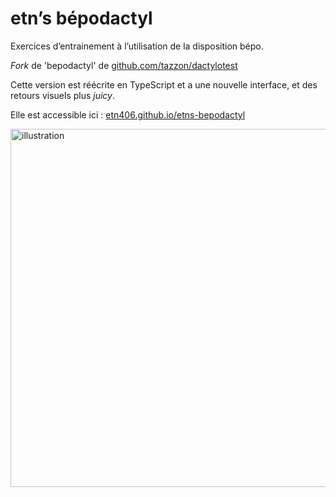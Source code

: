 # etn’s bépodactyl

Exercices d’entrainement à l’utilisation de la disposition bépo.

_Fork_ de 'bepodactyl' de [github.com/tazzon/dactylotest](https://github.com/tazzon/dactylotest)

Cette version est réécrite en TypeScript et a une nouvelle interface, et des
retours visuels plus _juicy_.

Elle est accessible ici : [etn406.github.io/etns-bepodactyl](https://etn406.github.io/etns-bepodactyl/)

<img width="573" alt="illustration" src="https://user-images.githubusercontent.com/1438257/190167602-67812791-5a25-4649-85aa-e336078db14a.png">
